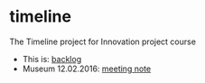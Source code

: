 # timeline

<p>The Timeline project for Innovation project course </p>
<ul>
  <li>This is: <a href="https://docs.google.com/spreadsheets/d/1qrRlF-4L_TjlUww65YYXkMqgTNp8O-wheIMAlia-0gQ/edit#gid=0" title="backlog">backlog</a></li>
   <li>Museum 12.02.2016: <a href="https://docs.google.com/document/d/1NQsJ6yaf9L0DnqZfU4rvHUaXoheDqWH8CXoUmEiLlDE/edit" title="note">meeting note</a></li>
</ul>

